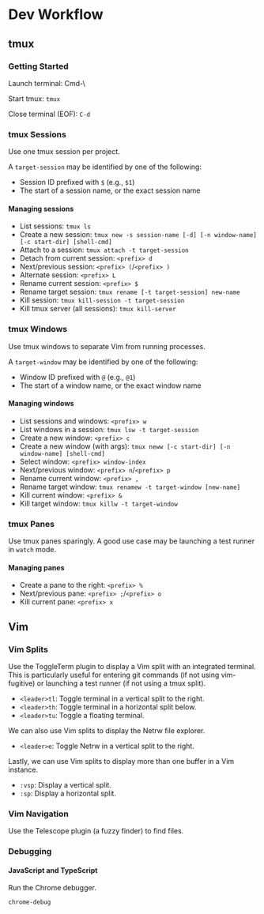 # Dev Workflow

## tmux

### Getting Started

Launch terminal: Cmd-\

Start tmux: `tmux`

Close terminal (EOF): `C-d`

### tmux Sessions

Use one tmux session per project.

A `target-session` may be identified by one of the following:

-   Session ID prefixed with `$` (e.g., `$1`)
-   The start of a session name, or the exact session name

#### Managing sessions

-   List sessions: `tmux ls`
-   Create a new session: `tmux new -s session-name [-d] [-n window-name] [-c start-dir] [shell-cmd]`
-   Attach to a session: `tmux attach -t target-session`
-   Detach from current session: `<prefix> d`
-   Next/previous session: `<prefix> (`/`<prefix> )`
-   Alternate session: `<prefix> L`
-   Rename current session: `<prefix> $`
-   Rename target session: `tmux rename [-t target-session] new-name`
-   Kill session: `tmux kill-session -t target-session`
-   Kill tmux server (all sessions): `tmux kill-server`

### tmux Windows

Use tmux windows to separate Vim from running processes.

A `target-window` may be identified by one of the following:

-   Window ID prefixed with `@` (e.g., `@1`)
-   The start of a window name, or the exact window name

#### Managing windows

-   List sessions and windows: `<prefix> w`
-   List windows in a session: `tmux lsw -t target-session`
-   Create a new window: `<prefix> c`
-   Create a new window (with args): `tmux neww [-c start-dir] [-n window-name] [shell-cmd]`
-   Select window: `<prefix> window-index`
-   Next/previous window: `<prefix> n`/`<prefix> p`
-   Rename current window: `<prefix> ,`
-   Rename target window: `tmux renamew -t target-window [new-name]`
-   Kill current window: `<prefix> &`
-   Kill target window: `tmux killw -t target-window`

### tmux Panes

Use tmux panes sparingly. A good use case may be launching a test runner in `watch` mode.

#### Managing panes

-   Create a pane to the right: `<prefix> %`
-   Next/previous pane: `<prefix> ;`/`<prefix> o`
-   Kill current pane: `<prefix> x`

## Vim

### Vim Splits

Use the ToggleTerm plugin to display a Vim split with an integrated terminal. This is particularly
useful for entering git commands (if not using vim-fugitive) or launching a test runner (if not
using a tmux split).

-   `<leader>tl`: Toggle terminal in a vertical split to the right.
-   `<leader>th`: Toggle terminal in a horizontal split below.
-   `<leader>tu`: Toggle a floating terminal.

We can also use Vim splits to display the Netrw file explorer.

-   `<leader>e`: Toggle Netrw in a vertical split to the right.

Lastly, we can use Vim splits to display more than one buffer in a Vim instance.

-   `:vsp`: Display a vertical split.
-   `:sp`: Display a horizontal split.

### Vim Navigation

Use the Telescope plugin (a fuzzy finder) to find files.

### Debugging

#### JavaScript and TypeScript

Run the Chrome debugger.

```sh
chrome-debug
````
